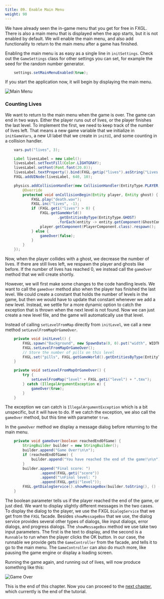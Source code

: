 ```yaml
---
title: 09. Enable Main Menu
weight: 90
---
```


We have already seen the in-game menu that you get for free in FXGL. There is also a
main menu that is displayed when the app starts, but it is not enabled by default. We
will enable the main menu, and also add functionality to return to the main menu after
a game has finished.

Enabling the main menu is as easy as a single line in `initSettings`. Check out the
`GameSettings` class for other settings you can set, for example the seed for the 
random number generator.

```java
    settings.setMainMenuEnabled(true);
```

If you start the application now, it will begin by displaying the main menu.

![Main Menu](https://dykstrom.github.io/mazela-man/images/09/main-menu.png)


### Counting Lives

We want to return to the main menu when the game is over. The game can end in two ways.
Either the player runs out of lives, or the player finishes the last level. To implement
the first, we need to keep track of the number of lives left. That means a new game
variable that we initialize in `initGameVars`, a new UI label that we create in `initUI`,
and some counting in a collision handler.

```java
    vars.put("lives", 3);
```

```java
    Label livesLabel = new Label();
    livesLabel.setTextFill(Color.LIGHTGRAY);
    livesLabel.setFont(Font.font(20.0));
    livesLabel.textProperty().bind(FXGL.getip("lives").asString("Lives: %d"));
    FXGL.addUINode(livesLabel, 640, 10);
```

```java
    physics.addCollisionHandler(new CollisionHandler(EntityType.PLAYER, EntityType.GHOST) {
        @Override
        protected void onCollisionBegin(Entity player, Entity ghost) {
            FXGL.play("death.wav");
            FXGL.inc("lives", -1);
            if (FXGL.geti("lives") > 0) {
                FXGL.getGameWorld()
                        .getEntitiesByType(EntityType.GHOST)
                        .forEach(entity -> entity.getComponent(GhostComponent.class).respawn());
                player.getComponent(PlayerComponent.class).respawn();
            } else {
                gameOver(false);
            }
        }
    });
```

Now, when the player collides with a ghost, we decrease the number of lives. If there
are still lives left, we respawn the player and ghosts like before. If the number
of lives has reached 0, we instead call the `gameOver` method that we will create
shortly.

However, we will first make some changes to the code handling levels. We want to call
the `gameOver` method also when the player has finished the last level. We could create
a constant that holds the number of levels in the game, but then we would have to update
that constant whenever we add a new level. Instead, we settle for a more dynamic option 
to catch the exception that is thrown when the next level is not found. Now we can just 
create a new level file, and the game will automatically use that level.

Instead of calling `setLevelFromMap` directly from `initLevel`, we call a new method
`setLevelFromMapOrGameOver`.

```java
    private void initLevel() {
        FXGL.spawn("Background", new SpawnData(0, 0).put("width", WIDTH).put("height", HEIGHT));
        FXGL.setLevelFromMapOrGameOver();
        // Store the number of pills on this level
        FXGL.set("pills", FXGL.getGameWorld().getEntitiesByType(EntityType.PILL).size());
    }
```

```java
    private void setLevelFromMapOrGameOver() {
        try {
            setLevelFromMap("level" + FXGL.geti("level") + ".tmx");
        } catch (IllegalArgumentException e) {
            gameOver(true);
        }
    }
```

The exception we can catch is `IllegalArgumentException` which is a bit unspecific,
but it will have to do. If we catch the exception, we also call the `gameOver` method,
but this time with parameter `true`.

In the `gameOver` method we display a message dialog before returning to the main menu.

```java
    private void gameOver(boolean reachedEndOfGame) {
        StringBuilder builder = new StringBuilder();
        builder.append("Game Over!\n\n");
        if (reachedEndOfGame) {
            builder.append("You have reached the end of the game!\n\n");
        }
        builder.append("Final score: ")
                .append(FXGL.geti("score"))
                .append("\nFinal level: ")
                .append(FXGL.geti("level"));
        FXGL.getDialogService().showMessageBox(builder.toString(), () -> FXGL.getGameController().gotoMainMenu());
    }
```

The boolean parameter tells us if the player reached the end of the game, or just died. We
want to display slightly different messages in the two cases. To display the dialog to the
player, we use the FXGL `DialogService` that we get from the `FXGL` facade. Besides
`showMessageBox` that we use, the dialog service provides several other types of dialogs,
like input dialogs, error dialogs, and progress dialogs. The `showMessageBox` method we use
take two input parameters. The first is the text to display, and the second is a `Runnable`
to run when the player clicks the OK button. In our case, the runnable we provide gets the
`GameController` from the facade, and tells it to go to the main menu. The `GameController`
can also do much more, like pausing the game engine or display a loading screen.

Running the game again, and running out of lives, will now produce something like this:

![Game Over](https://dykstrom.github.io/mazela-man/images/09/game-over.png)

This is the end of this chapter. Now you can proceed to the 
[next chapter](https://dykstrom.github.io/mazela-man/manual/10_end_of_tutorial/), which currently is the end of the tutorial.
